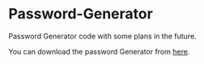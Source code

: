 # Password-Generator
Password Generator code with some plans in the future.

You can download the password Generator from <a href="https://github.com/richiever/Password-Generator/blob/main/releaseBuild/PasswordGenV1.exe">here</a>.
